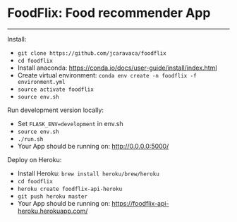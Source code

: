 # FoodFlix: Food recommender App
---------------------------------

Install:
- `git clone https://github.com/jcaravaca/foodflix`
- `cd foodflix`
- Install anaconda: https://conda.io/docs/user-guide/install/index.html
- Create virtual environment: `conda env create -n foodflix -f environment.yml`
- `source activate foodflix`
- `source env.sh`

Run development version locally:
- Set `FLASK_ENV=development` in env.sh
- `source env.sh`
- `./run.sh`
- Your App should be running on: http://0.0.0.0:5000/

Deploy on Heroku:
- Install Heroku: `brew install heroku/brew/heroku`
- `cd foodflix`
- `heroku create foodflix-api-heroku`
- `git push heroku master`
- Your App should be running on: https://foodflix-api-heroku.herokuapp.com/
